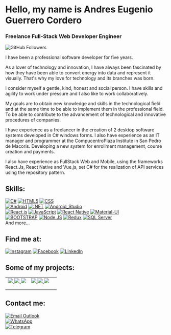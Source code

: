 # Hello, my name is Andres Eugenio Guerrero Cordero
### Freelance Full-Stack Web Developer Engineer

![GitHub Followers](https://img.shields.io/github/followers/andresgc04?style=social)

I have been a professional software developer for five years.

As a lover of technology and innovation, I have always been fascinated by how they have been able to convert energy into data and represent it visually. That's why my love for technology and its branches was born.

I consider myself a gentle, kind, honest and social person. I have skills and agility to work under pressure and I also like to work collaboratively. 

My goals are to obtain new knowledge and skills in the technological field and at the same time to be able to implement them in the professional field. To be able to contribute to the advancement of technological and innovative procedures of companies.

I have experience as a freelancer in the creation of 2 desktop software systems developed in C# windows forms. I also have experience as an IT manager and programmer at the CompucentroPlaza Institute in San Pedro de Macoris. Developing a new system for enrollment management, course creation and payments.

I also have experience as FullStack Web and Mobile, using the frameworks React.Js, React Native and Vue.js, set C# for the realization of API services using the repository pattern.

## Skills:
[![C#](https://img.shields.io/badge/C%23-239120?style=for-the-badge&logo=c-sharp&logoColor=white&labelColor=101010)]()
[![HTML5](https://img.shields.io/badge/HTML5-E34F26?style=for-the-badge&logo=html5&logoColor=white&labelColor=101010)]()
[![CSS](https://img.shields.io/badge/CSS-239120?&style=for-the-badge&logo=css3&logoColor=white&labelColor=101010)]()
</br>
[![Android](https://img.shields.io/badge/Android-3DDC84?style=for-the-badge&logo=android&logoColor=white&labelColor=101010)]()
[![.NET](https://img.shields.io/badge/.NET-5C2D91?style=for-the-badge&logo=.net&logoColor=white&labelColor=101010)]()
[![Android_Studio](https://img.shields.io/badge/Android_Studio-3DDC84?style=for-the-badge&logo=android-studio&logoColor=white&labelColor=101010)]()
</br>
[![React.js](https://img.shields.io/badge/React-20232A?style=for-the-badge&logo=react&logoColor=61DAFB&labelColor=101010)]()
[![JavaScript](https://img.shields.io/badge/JavaScript-F7DF1E?style=for-the-badge&logo=javascript&logoColor=white&labelColor=101010)]()
[![React Native](https://img.shields.io/badge/React_Native-20232A?style=for-the-badge&logo=react&logoColor=61DAFB&labelColor=101010)]()
[![Material-UI](https://img.shields.io/badge/Material--UI-0081CB?style=for-the-badge&logo=material-ui&logoColor=white&labelColor=101010)]()
</br>
[![BOOTSTRAP](https://img.shields.io/badge/Bootstrap-563D7C?style=for-the-badge&logo=bootstrap&logoColor=white&labelColor=101010)]()
[![Node.JS](https://img.shields.io/badge/Node.JS-339933?style=for-the-badge&logo=node.js&logoColor=white&labelColor=101010)]()
[![Redux](https://img.shields.io/badge/Redux-593D88?style=for-the-badge&logo=redux&logoColor=white&labelColor=101010)]()
[![SQL Server](https://img.shields.io/badge/Microsoft%20SQL%20Server-CC2927?style=for-the-badge&logo=microsoft%20sql%20server&logoColor=white&labelColor=101010)]()
</br>
And more...

## Find me at:

[![Instagram](https://img.shields.io/badge/Instagram-@andresgc07-E4405F?style=for-the-badge&logo=instagram&logoColor=white&labelColor=101010)](https://www.instagram.com/andresgc07)
[![Facebook](https://img.shields.io/badge/Facebook-@AndresGc1997-1877F2?style=for-the-badge&logo=facebook&logoColor=white&labelColor=101010)](https://www.facebook.com/AndresGc1997)
[![LinkedIn](https://img.shields.io/badge/LinkedIn-Andrés_Eugenio_Guerrero_Cordero-0077B5?style=for-the-badge&logo=linkedin&logoColor=white&labelColor=101010)](https://www.linkedin.com/in/andr%C3%A9seugenioguerrerocordero)

## Some of my projects:

<table style="width:100%">
  <tr>
    <td>
	<a href="https://ostingenieria.com/">
  		<img src="https://res.cloudinary.com/duw8p35e0/image/upload/v1635743014/Proyectos/OST-ING_ehuhhu.png">
		<img src="https://res.cloudinary.com/duw8p35e0/image/upload/v1635743479/Proyectos/OST-ING_Parte_2_rtnxtm.png">
		<img src="https://res.cloudinary.com/duw8p35e0/image/upload/v1635743484/Proyectos/OST-ING_Parte_3_igxatj.png">
	</a>
	</td>
    <td>
	<a href="https://andresgc04.github.io/Randys-Mofongos/">
  		<img src="https://res.cloudinary.com/duw8p35e0/image/upload/v1635743617/Proyectos/Randy_parte_2_bgjluv.png">
		<img src="https://res.cloudinary.com/duw8p35e0/image/upload/v1635743620/Proyectos/Randy_parte_3_w5iowe.png">
		<img src="https://res.cloudinary.com/duw8p35e0/image/upload/v1635743304/Proyectos/Randy_pn5u67.png">
	</a>
	</td>
    <td>
	<a href="">
  		<img src="">
	</a>
	</td>
  </tr>
  <tr>
    <td>
	<a href="">
  		<img src="">
	</a>
	</td>
	<td>
	<a href="">
  		<img src="">
	</a>
	</td>
   <td>
	<a href="">
  		<img src="">
	</a>
	</td>
  </tr>
    <tr>
    <td>
	<a href="">
  		<img src="">
	</a>
	</td>
	<td>
	<a href="">
  		<img src="">
	</a>
	</td>
   <td>
	<a href="">
  		<img src="">
	</a>
	</td>
  </tr>
</table>
</table>


## Contact me:

[![Email Outlook](https://img.shields.io/badge/Microsoft_Outlook-0078D4?style=for-the-badge&logo=microsoft-outlook&logoColor=white&labelColor=101010)](mailto:andresgc1997@outlook.com)
</br>
[![WhatsApp](https://img.shields.io/badge/WhatsApp-25D366?style=for-the-badge&logo=whatsapp&logoColor=white&labelColor=101010)](https://wa.me/+18293418220?text=Quiero%20comunicarme%20contigo%20para%20más%20información)
</br>
[![Telegram](https://img.shields.io/badge/Telegram-2CA5E0?style=for-the-badge&logo=telegram&logoColor=white&labelColor=101010)](https://t.me/AndresaGc)
